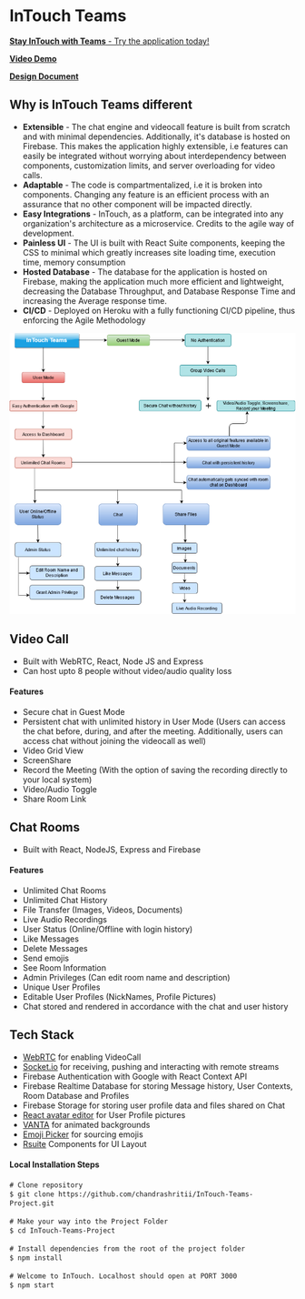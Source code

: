 
# InTouch Teams

[**Stay InTouch with Teams** - Try the application today!](https://intouch-videocall.herokuapp.com/)

[**Video Demo**](https://youtu.be/oWEpEadlcWU)

[**Design Document**](https://github.com/chandrashritii/InTouch-Teams-Project/wiki)

## Why is InTouch Teams different

- **Extensible** - The chat engine and videocall feature is built from scratch and with minimal dependencies. Additionally, it's database is hosted on Firebase. This makes the application highly extensible, i.e features can easily be integrated without worrying about interdependency between components, customization limits, and server overloading for video calls.
- **Adaptable** - The code is compartmentalized, i.e it is broken into components. Changing any feature is an efficient process with an assurance that no other component will be impacted directly.
- **Easy Integrations** - InTouch, as a platform, can be integrated into any organization's architecture as a microservice. Credits to the agile way of development.
- **Painless UI** - The UI is built with React Suite components, keeping the CSS to minimal which greatly increases site loading time, execution time, memory consumption
- **Hosted Database** - The database for the application is hosted on Firebase, making the application much more efficient and lightweight, decreasing the Database Throughput, and Database Response Time and increasing the Average response time.
- **CI/CD** - Deployed on Heroku with a fully functioning CI/CD pipeline, thus enforcing the Agile Methodology

![User Flow](./assets/userflow-intouch.png)

## Video Call 
- Built with WebRTC, React, Node JS and Express
- Can host upto 8 people without video/audio quality loss

#### Features

- Secure chat in Guest Mode
- Persistent chat with unlimited history in User Mode (Users can access the chat before, during, and after the meeting. Additionally, users can access chat without joining the videocall as well)
- Video Grid View
- ScreenShare
- Record the Meeting (With the option of saving the recording directly to your local system)
- Video/Audio Toggle
- Share Room Link

## Chat Rooms
- Built with React, NodeJS, Express and Firebase

#### Features
- Unlimited Chat Rooms
- Unlimited Chat History
- File Transfer (Images, Videos, Documents) 
- Live Audio Recordings
- User Status (Online/Offline with login history)
- Like Messages
- Delete Messages
- Send emojis
- See Room Information
- Admin Privileges (Can edit room name and description)
- Unique User Profiles
- Editable User Profiles (NickNames, Profile Pictures)
- Chat stored and rendered in accordance with the chat and user history

## Tech Stack

- [WebRTC](https://webrtc.org/) for enabling VideoCall
- [Socket.io](https://socket.io/) for receiving, pushing and interacting with remote streams
- Firebase Authentication with Google with React Context API
- Firebase Realtime Database for storing Message history, User Contexts, Room Database and Profiles
- Firebase Storage for storing user profile data and files shared on Chat 
- [React avatar editor](https://www.npmjs.com/package/react-avatar-editor) for User Profile pictures
- [VANTA](https://github.com/tengbao/vanta) for animated backgrounds
- [Emoji Picker](https://www.npmjs.com/package/emoji-picker-element) for sourcing emojis
- [Rsuite](https://rsuitejs.com/) Components for UI Layout


#### Local Installation Steps

```
# Clone repository
$ git clone https://github.com/chandrashritii/InTouch-Teams-Project.git

# Make your way into the Project Folder
$ cd InTouch-Teams-Project

# Install dependencies from the root of the project folder
$ npm install

# Welcome to InTouch. Localhost should open at PORT 3000
$ npm start
```
